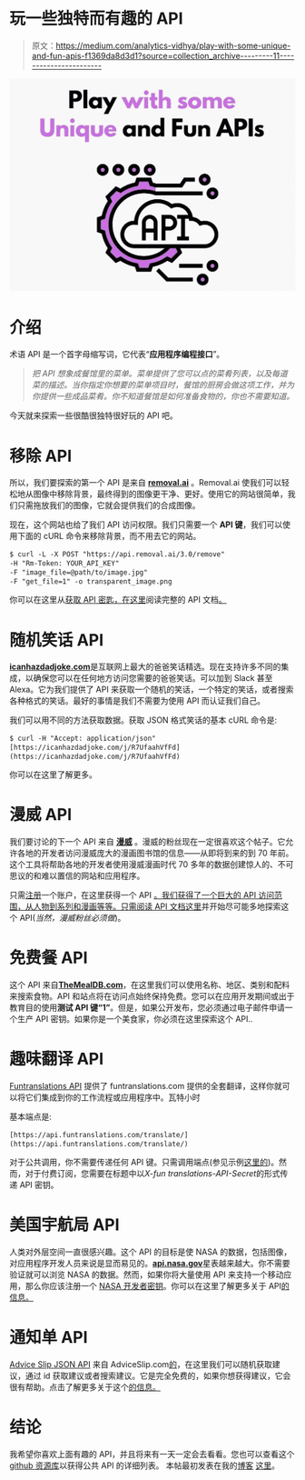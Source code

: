 # 玩一些独特而有趣的 API

> 原文：<https://medium.com/analytics-vidhya/play-with-some-unique-and-fun-apis-f1369da8d3d1?source=collection_archive---------11----------------------->

![](img/ca0baec6814ed7d0f040998c9a881856.png)

# 介绍

术语 API 是一个首字母缩写词，它代表“**应用程序编程接口**”。

> *把 API 想象成餐馆里的菜单。菜单提供了您可以点的菜肴列表，以及每道菜的描述。当你指定你想要的菜单项目时，餐馆的厨房会做这项工作，并为你提供一些成品菜肴。你不知道餐馆是如何准备食物的，你也不需要知道。*

今天就来探索一些很酷很独特很好玩的 API 吧。

# 移除 API

所以，我们要探索的第一个 API 是来自 [**removal.ai**](https://removal.ai/) 。Removal.ai 使我们可以轻松地从图像中移除背景，最终得到的图像更干净、更好。使用它的网站很简单，我们只需拖放我们的图像，它就会提供我们的合成图像。

现在，这个网站也给了我们 API 访问权限。我们只需要一个 **API 键**，我们可以使用下面的 cURL 命令来移除背景，而不用去它的网站。

```
$ curl -L -X POST "https://api.removal.ai/3.0/remove"
-H "Rm-Token: YOUR_API_KEY"
-F "image_file=@path/to/image.jpg"
-F "get_file=1" -o transparent_image.png
```

你可以在这里从[获取 API 密匙，在这里](https://removal.ai/my-account)阅读完整的 API 文档[。](https://removal.ai/api-documentation/)

# 随机笑话 API

[**icanhazdadjoke.com**](https://icanhazdadjoke.com/)是互联网上最大的爸爸笑话精选。现在支持许多不同的集成，以确保您可以在任何地方访问您需要的爸爸笑话。可以加到 Slack 甚至 Alexa。它为我们提供了 API 来获取一个随机的笑话，一个特定的笑话，或者搜索各种格式的笑话。最好的事情是我们不需要为使用 API 而认证我们自己。

我们可以用不同的方法获取数据。获取 JSON 格式笑话的基本 cURL 命令是:

```
$ curl -H "Accept: application/json" [https://icanhazdadjoke.com/j/R7UfaahVfFd](https://icanhazdadjoke.com/j/R7UfaahVfFd)
```

你可以在这里了解更多。

# 漫威 API

我们要讨论的下一个 API 来自 [**漫威**](https://developer.marvel.com/) 。漫威的粉丝现在一定很喜欢这个帖子。它允许各地的开发者访问漫威庞大的漫画图书馆的信息——从即将到来的到 70 年前。这个工具将帮助各地的开发者使用漫威漫画时代 70 多年的数据创建惊人的、不可思议的和难以置信的网站和应用程序。

只需[注册](https://developer.marvel.com/signup)一个账户，在这里获得一个 API [。我们获得了一个巨大的 API 访问范围，从人物到系列和漫画等等。只需阅读 API 文档](https://developer.marvel.com/account)[这里](https://developer.marvel.com/documentation/getting_started)并开始尽可能多地探索这个 API(*当然，漫威粉丝必须做*)。

# 免费餐 API

这个 API 来自[**TheMealDB.com**](https://www.themealdb.com/)，在这里我们可以使用名称、地区、类别和配料来搜索食物。API 和站点将在访问点始终保持免费。您可以在应用开发期间或出于教育目的使用**测试 API 键“1”**。但是，如果公开发布，您必须通过电子邮件申请一个生产 API 密钥。如果你是一个美食家，你必须在这里探索这个 API..

# 趣味翻译 API

[Funtranslations API](https://api.funtranslations.com/) 提供了 funtranslations.com 提供的全套翻译，这样你就可以将它们集成到你的工作流程或应用程序中。瓦特小时

基本端点是:

```
[https://api.funtranslations.com/translate/](https://api.funtranslations.com/translate/)
```

对于公共调用，你不需要传递任何 API 键。只需调用端点(参见示例[这里的](https://funtranslations.com/api/))。然而，对于付费订阅，您需要在标题中以*X-fun translations-API-Secret*的形式传递 API 密钥。

# 美国宇航局 API

人类对外层空间一直很感兴趣。这个 API 的目标是使 NASA 的数据，包括图像，对应用程序开发人员来说是显而易见的。[**api.nasa.gov**](https://api.nasa.gov/)星表越来越大。你不需要验证就可以浏览 NASA 的数据。然而，如果你将大量使用 API 来支持一个移动应用，那么你应该注册一个 [NASA 开发者密钥](https://api.nasa.gov/#signUp)。你可以在这里了解更多关于 API[的信息。](https://api.nasa.gov/#browseAPI)

# 通知单 API

[Advice Slip JSON API](https://api.adviceslip.com/) 来自 AdviceSlip.com[的](https://adviceslip.com/)，在这里我们可以随机获取建议，通过 id 获取建议或者搜索建议。它是完全免费的，如果你想获得建议，它会很有帮助。点击了解更多关于这个[的信息。](https://api.adviceslip.com/)

# 结论

我希望你喜欢上面有趣的 API，并且将来有一天一定会去看看。您也可以查看这个 [github 资源库](https://github.com/public-apis/public-apis)以获得公共 API 的详细列表。
本帖最初发表在我的[博客](https://iread.ga) [这里](https://iread.ga/posts/17/play-with-some-unique-and-fun-apis)。